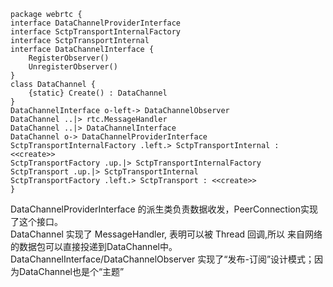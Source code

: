 ```plantuml
package webrtc {
interface DataChannelProviderInterface
interface SctpTransportInternalFactory
interface SctpTransportInternal
interface DataChannelInterface {
    RegisterObserver()
    UnregisterObserver()
} 
class DataChannel {
    {static} Create() : DataChannel
}
DataChannelInterface o-left-> DataChannelObserver
DataChannel ..|> rtc.MessageHandler
DataChannel ..|> DataChannelInterface
DataChannel o-> DataChannelProviderInterface
SctpTransportInternalFactory .left.> SctpTransportInternal : <<create>> 
SctpTransportFactory .up.|> SctpTransportInternalFactory
SctpTransport .up.|> SctpTransportInternal
SctpTransportFactory .left.> SctpTransport : <<create>>
} 
```
DataChannelProviderInterface 的派生类负责数据收发，PeerConnection实现了这个接口。  
DataChannel 实现了 MessageHandler, 表明可以被 Thread 回调,所以 来自网络的数据包可以直接投递到DataChannel中。  
DataChannelInterface/DataChannelObserver 实现了“发布-订阅”设计模式；因为DataChannel也是个“主题”  

